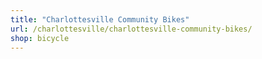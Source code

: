 ```yaml
---
title: "Charlottesville Community Bikes"
url: /charlottesville/charlottesville-community-bikes/
shop: bicycle
---
```

